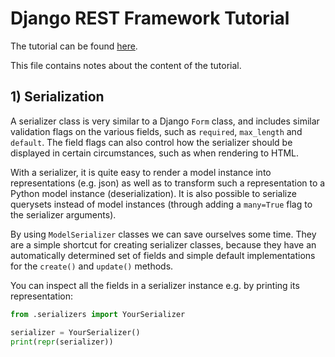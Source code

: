 # Django REST Framework Tutorial

The tutorial can be found [here](http://www.django-rest-framework.org/#tutorial).

This file contains notes about the content of the tutorial.



## 1) Serialization

A serializer class is very similar to a Django `Form` class,
and includes similar validation flags on the various fields,
such as `required`, `max_length` and `default`.
The field flags can also control how the serializer should be displayed in certain circumstances,
such as when rendering to HTML.

With a serializer, it is quite easy to render a model instance into representations (e.g. json)
as well as to transform such a representation to a Python model instance (deserialization).
It is also possible to serialize querysets instead of model instances
(through adding a `many=True` flag to the serializer arguments).

By using `ModelSerializer` classes we can save ourselves some time.
They are a simple shortcut for creating serializer classes,
because they have an automatically determined set of fields
and simple default implementations for the `create()` and `update()` methods.

You can inspect all the fields in a serializer instance e.g. by printing its representation:
```python
from .serializers import YourSerializer

serializer = YourSerializer()
print(repr(serializer))
```
